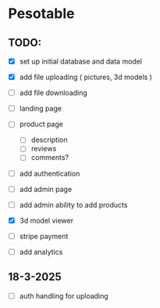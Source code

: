 # Pesotable
## TODO: 
- [x] set up initial database and data model
- [x] add file uploading ( pictures, 3d models )
- [ ] add file downloading
- [ ] landing page
- [ ] product page
    - [ ] description
    - [ ] reviews
    - [ ] comments? 
- [ ] add authentication
- [ ] add admin page
- [ ] add admin ability to add products
- [x] 3d model viewer
- [ ] stripe payment
- [ ] add analytics


## 18-3-2025
- [ ] auth handling for uploading

